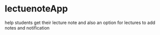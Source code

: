 # lectuenoteApp
help students get their lecture note and also an option for lectures to add notes and notification 
